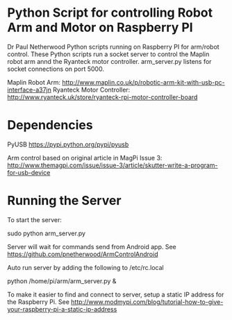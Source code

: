 # Python Script for controlling Robot Arm and Motor on Raspberry PI
Dr Paul Netherwood
Python scripts running on Raspberry PI for arm/robot control. These Python scripts run a socket server to control the Maplin robot arm annd the Ryanteck motor controller. arm_server.py listens for socket connections on port 5000.


Maplin Robot Arm: http://www.maplin.co.uk/p/robotic-arm-kit-with-usb-pc-interface-a37jn
Ryanteck Motor Controller: http://www.ryanteck.uk/store/ryanteck-rpi-motor-controller-board

Dependencies
============
PyUSB
https://pypi.python.org/pypi/pyusb

Arm control based on original article in MagPi Issue 3: http://www.themagpi.com/issue/issue-3/article/skutter-write-a-program-for-usb-device

Running the Server
==================

To start the server:

  sudo python arm_server.py
  
Server will wait for commands send from Android app. See https://github.com/pnetherwood/ArmControlAndroid

Auto run server by adding the following to /etc/rc.local

  python /home/pi/arm/arm_server.py &
  
To make it easier to find and connect to server, setup a static IP address for the Raspberry Pi. See http://www.modmypi.com/blog/tutorial-how-to-give-your-raspberry-pi-a-static-ip-address
